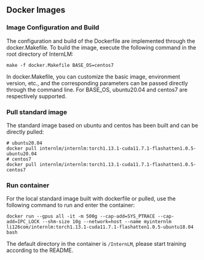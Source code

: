 ## Docker Images

### Image Configuration and Build
The configuration and build of the Dockerfile are implemented through the docker.Makefile. To build the image, execute the following command in the root directory of InternLM:
``` 
make -f docker.Makefile BASE_OS=centos7
``` 
In docker.Makefile, you can customize the basic image, environment version, etc., and the corresponding parameters can be passed directly through the command line. For BASE_OS, ubuntu20.04 and centos7 are respectively supported.

### Pull standard image
The standard image based on ubuntu and centos has been built and can be directly pulled:

```
# ubuntu20.04
docker pull internlm/internlm:torch1.13.1-cuda11.7.1-flashatten1.0.5-ubuntu20.04
# centos7
docker pull internlm/internlm:torch1.13.1-cuda11.7.1-flashatten1.0.5-centos7
```

### Run container
For the local standard image built with dockerfile or pulled, use the following command to run and enter the container:
```
docker run --gpus all -it -m 500g --cap-add=SYS_PTRACE --cap-add=IPC_LOCK --shm-size 10g --network=host --name myinternlm li126com/internlm:torch1.13.1-cuda11.7.1-flashatten1.0.5-ubuntu18.04 bash
```
The default directory in the container is `/InternLM`, please start training according to the README.
